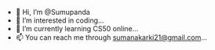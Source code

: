 - 👋 Hi, I’m @Sumupanda
- 👀 I’m interested in coding...
- 🌱 I’m currently learning CS50 online...
- 📫 You can reach me through sumanakarki21@gmail.com...

<!---
Sumupanda/Sumupanda is a ✨ special ✨ repository because its `README.md` (this file) appears on your GitHub profile.
You can click the Preview link to take a look at your changes.
--->
